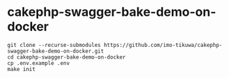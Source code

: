 # cakephp-swagger-bake-demo-on-docker
```
git clone --recurse-submodules https://github.com/imo-tikuwa/cakephp-swagger-bake-demo-on-docker.git
cd cakephp-swagger-bake-demo-on-docker
cp .env.example .env
make init
```
